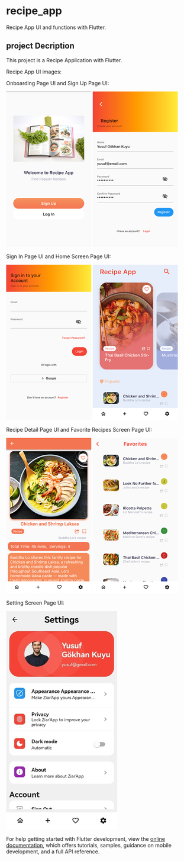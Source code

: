 # recipe_app

Recipe App UI and functions  with Flutter.

## project Decription

This project is a Recipe Application with Flutter.

Recipe App UI images:

Onboarding Page UI and Sign Up Page UI:

![Onboarding Page](https://github.com/yusufgokhankuyu/Recipe_App_With_Flutter_YGK/blob/master/assets/screenshots/onboarding.png) ![Sign Up Screen Page](https://github.com/yusufgokhankuyu/Recipe_App_With_Flutter_YGK/blob/master/assets/screenshots//signup.png)


Sign In Page UI and Home Screen Page UI:

![Onboarding Page](https://github.com/yusufgokhankuyu/Recipe_App_With_Flutter_YGK/blob/master/assets/screenshots/signin.png) ![Home Screen Page](https://github.com/yusufgokhankuyu/Recipe_App_With_Flutter_YGK/blob/master/assets/screenshots//home_screen.png)


Recipe Detail Page UI and Favorite Recipes Screen Page UI:

![Recipe Detail Page](https://github.com/yusufgokhankuyu/Recipe_App_With_Flutter_YGK/blob/master/assets/screenshots/recipe_detail.png) ![Favorite Recipes Page](https://github.com/yusufgokhankuyu/Recipe_App_With_Flutter_YGK/blob/master/assets/screenshots/favorites.png)


Setting Screen Page UI:

![Setting Page](https://github.com/yusufgokhankuyu/Recipe_App_With_Flutter_YGK/blob/master/assets/screenshots/settings_page.jpeg)

For help getting started with Flutter development, view the
[online documentation](https://docs.flutter.dev/), which offers tutorials,
samples, guidance on mobile development, and a full API reference.
